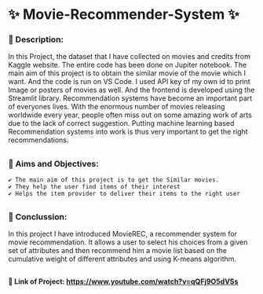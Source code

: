 #  ✨ Movie-Recommender-System ✨
### 📍 Description:
In this Project, the dataset that I have collected on movies and credits from Kaggle website. The entire code has been done on Jupiter notebook. The main aim of this project is to obtain the similar movie of the movie which I want.  And the code is run on VS Code. I used API key of my own id to print Image or posters of movies as well. And the frontend is developed using the Streamlit library.
Recommendation systems have become an important part of everyones lives. With the enormous number of movies releasing worldwide every year, people often miss out on some amazing work of arts due to the lack of correct suggestion. Putting machine learning based Recommendation systems into work is thus very important to get the right recommendations.


##
### 📍 Aims and Objectives:
    ✔ The main aim of this project is to get the Similar movies.
    ✔ They help the user find items of their interest
    ✔ Helps the item provider to deliver their items to the right user
##
### 📍 Conclussion:
In this project I have introduced MovieREC, a recommender system for movie recommendation. It allows a user to select his choices from a given set of attributes and then recommend him a movie list based on the cumulative weight of different attributes and using K-means algorithm.

##
#### 📍 Link of Project: https://www.youtube.com/watch?v=qQFj9O5dVSs
